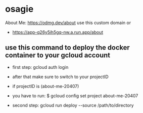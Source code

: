 # osagie
About Me: https://odmg.dev/about use this custom domain or
  - https://app-q26y5ih5gq-nw.a.run.app/about



## use this command to deploy the docker container to your gcloud account
- first step: gcloud auth login
- after that make sure to switch to your projectID
- if projectID is (about-me-20407)
- you have to run: $ gcloud config set project about-me-20407 

- second step:  gcloud run deploy --source /path/to/directory 


